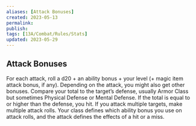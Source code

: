 ```yaml
---
aliases: [Attack Bonuses]
created: 2023-05-13
permalink: 
publish: 
tags: [13A/Combat/Rules/Stats]
updated: 2023-05-29
---
```


## Attack Bonuses

For each attack, roll a d20 + an ability bonus + your level (+ magic item attack bonus, if any). Depending on the attack, you might also get other bonuses. Compare your total to the target’s defense, usually Armor Class but sometimes Physical Defense or Mental Defense. If the total is equal to or higher than the defense, you hit. If you attack multiple targets, make multiple attack rolls. Your class defines which ability bonus you use on attack rolls, and the attack defines the effects of a hit or a miss.